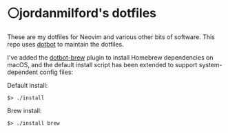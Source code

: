 # ⚪️jordanmilford's dotfiles
These are my dotfiles for Neovim and various other bits of software. This repo uses [dotbot](https://github.com/anishathalye/dotbot) to maintain the dotfiles.

I've added the [dotbot-brew](https://github.com/d12frosted/dotbot-brew) plugin to install Homebrew dependencies on macOS, and the default install script has been extended to support system-dependent config files:

Default install:
```
$> ./install
```

Brew install:
```
$> ./install brew
```
